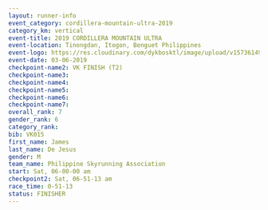 ```yaml
---
layout: runner-info 
event_category: cordillera-mountain-ultra-2019 
category_km: vertical 
event-title: 2019 CORDILLERA MOUNTAIN ULTRA 
event-location: Tinongdan, Itogon, Benguet Philippines 
event-logo: https://res.cloudinary.com/dykbosktl/image/upload/v1573614960/Logo/Cordillera-Mountain-Ultra-2019-1280_wxhrmh.jpg 
event-date: 03-06-2019 
checkpoint-name2: VK FINISH (T2) 
checkpoint-name3: 
checkpoint-name4: 
checkpoint-name5: 
checkpoint-name6: 
checkpoint-name7: 
overall_rank: 7
gender_rank: 6
category_rank: 
bib: VK015
first_name: James
last_name: De Jesus
gender: M
team_name: Philippine Skyrunning Association
start: Sat, 06-00-00 am
checkpoint2: Sat, 06-51-13 am
race_time: 0-51-13
status: FINISHER
---
```

